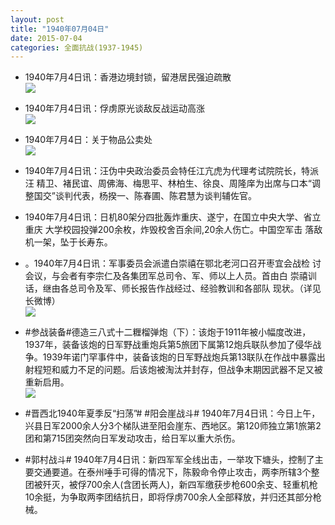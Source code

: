 ```yaml
---
layout: post
title: "1940年07月04日"
date: 2015-07-04
categories: 全面抗战(1937-1945)
---
```


<meta name="referrer" content="no-referrer" />

- 1940年7月4日讯：香港边境封锁，留港居民强迫疏散 <br/><img src="https://ww3.sinaimg.cn/large/aca367d8jw1etr38wbc5tj20qt0cggoi.jpg" />

- 1940年7月4日讯：俘虏原光谈敌反战运动高涨 <br/><img src="https://ww4.sinaimg.cn/large/aca367d8jw1etr1i7bplxj20i10ccgng.jpg" />

- 1940年7月4日：关于物品公卖处 <br/><img src="https://ww4.sinaimg.cn/large/aca367d8jw1etqzrne8h1j211p0hw45o.jpg" />

- 1940年7月4日讯：汪伪中央政治委员会特任江亢虎为代理考试院院长，特派汪 精卫、褚民谊、周佛海、梅思平、林柏生、徐良、周隆庠为出席与口本“调 整国交”谈判代表，杨揆一、陈春圃、陈君慧为谈判辅佐官。 

- 1940年7月4日讯：日机80架分四批轰炸重庆、遂宁，在国立中央大学、省立重庆 大学校园投弹200余枚，炸毁校舍百余间,20余人伤亡。中国空军击 落敌机一架，坠于长寿东。 

- 。1940年7月4日讯：军事委员会派遣白崇禧在鄂北老河口召开枣宜会战检 讨会议，与会者有李宗仁及各集团军总司令、军、师以上人员。首由白 崇禧训话，继由各总司令及军、师长报告作战经过、经验教训和各部队 现状。（详见长微博） <br/><img src="https://ww3.sinaimg.cn/large/aca367d8jw1etqk68l9e5j20c80cwjt5.jpg" />

- #参战装备#德造三八式十二糎榴弹炮（下）：该炮于1911年被小幅度改进，1937年，装备该炮的日军野战重炮兵第5旅团下属第12炮兵联队参加了侵华战争。1939年诺门罕事件中，装备该炮的日军野战炮兵第13联队在作战中暴露出射程短和威力不足的问题。后该炮被淘汰并封存，但战争末期因武器不足又被重新启用。 <br/><img src="https://ww1.sinaimg.cn/large/aca367d8jw1etqifo2o5zj20cg0ef41r.jpg" />

- #晋西北1940年夏季反“扫荡”# #阳会崖战斗# 1940年7月4日讯：今日上午，兴县日军2000余人分3个梯队进至阳会崖东、西地区。第120师独立第1旅第2团和第715团突然向日军发动攻击，给日军以重大杀伤。 

- #郭村战斗# 1940年7月4日讯：新四军军全线出击，一举攻下塘头，控制了主要交通要道。在泰州唾手可得的情况下，陈毅命令停止攻击，两李所辖3个整团被歼灭，被俘700余人(含团长两人)，新四军缴获步枪600余支、轻重机枪10余挺，为争取两李团结抗日，即将俘虏700余人全部释放，并归还其部分枪械。 

